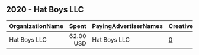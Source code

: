 ## 2020 - Hat Boys LLC 
|OrganizationName|Spent|PayingAdvertiserNames|CreativeUrls|Impressions|Genders|AgeBrackets|CountryCodes|BillingAddresses|CandidateBallotInformation|
|:---|---:|:---|:---|---:|:---|:---|:---|:---|:---|
|Hat Boys LLC|62.00 USD|Hat Boys LLC|[0](https://www.snap.com/political-ads/asset/14bb63ca1d436651db6f5bddd9c48d10618b3d926bdef364c8a4026f3a83195c?mediaType=jpeg)|14,669||18+|united states|US|Biden Harris|
